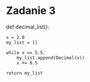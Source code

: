 # Zadanie 3

def decimal_list():

    x = 2.0
    my_list = []

    while x <= 5.5:
        my_list.append(Decimal(x))
        x += 0.5

    return my_list
